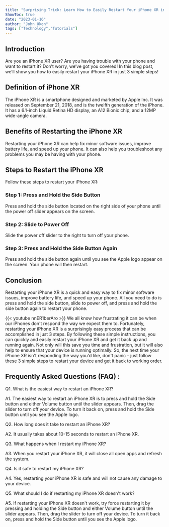 ```yaml
---
title: "Surprising Trick: Learn How to Easily Restart Your iPhone XR in Just 3 Steps!"
ShowToc: true 
date: "2023-01-16"
author: "John Okon" 
tags: ["Technology","Tutorials"]
---
```

## Introduction

Are you an iPhone XR user? Are you having trouble with your phone and want to restart it? Don’t worry, we’ve got you covered! In this blog post, we’ll show you how to easily restart your iPhone XR in just 3 simple steps!

## Definition of iPhone XR

The iPhone XR is a smartphone designed and marketed by Apple Inc. It was released on September 21, 2018, and is the twelfth generation of the iPhone. It has a 6.1-inch Liquid Retina HD display, an A12 Bionic chip, and a 12MP wide-angle camera.

## Benefits of Restarting the iPhone XR

Restarting your iPhone XR can help fix minor software issues, improve battery life, and speed up your phone. It can also help you troubleshoot any problems you may be having with your phone.

## Steps to Restart the iPhone XR

Follow these steps to restart your iPhone XR:

### Step 1: Press and Hold the Side Button

Press and hold the side button located on the right side of your phone until the power off slider appears on the screen.

### Step 2: Slide to Power Off

Slide the power off slider to the right to turn off your phone.

### Step 3: Press and Hold the Side Button Again

Press and hold the side button again until you see the Apple logo appear on the screen. Your phone will then restart.

## Conclusion

Restarting your iPhone XR is a quick and easy way to fix minor software issues, improve battery life, and speed up your phone. All you need to do is press and hold the side button, slide to power off, and press and hold the side button again to restart your phone.

{{< youtube nnER1berAro >}} 
We all know how frustrating it can be when our iPhones don't respond the way we expect them to. Fortunately, restarting your iPhone XR is a surprisingly easy process that can be accomplished in just 3 steps. By following these simple instructions, you can quickly and easily restart your iPhone XR and get it back up and running again. Not only will this save you time and frustration, but it will also help to ensure that your device is running optimally. So, the next time your iPhone XR isn't responding the way you'd like, don't panic - just follow these 3 simple steps to restart your device and get it back to working order.

## Frequently Asked Questions (FAQ) :
Q1. What is the easiest way to restart an iPhone XR?

A1. The easiest way to restart an iPhone XR is to press and hold the Side button and either Volume button until the slider appears. Then, drag the slider to turn off your device. To turn it back on, press and hold the Side button until you see the Apple logo.

Q2. How long does it take to restart an iPhone XR?

A2. It usually takes about 10-15 seconds to restart an iPhone XR.

Q3. What happens when I restart my iPhone XR?

A3. When you restart your iPhone XR, it will close all open apps and refresh the system.

Q4. Is it safe to restart my iPhone XR?

A4. Yes, restarting your iPhone XR is safe and will not cause any damage to your device.

Q5. What should I do if restarting my iPhone XR doesn't work?

A5. If restarting your iPhone XR doesn't work, try force restarting it by pressing and holding the Side button and either Volume button until the slider appears. Then, drag the slider to turn off your device. To turn it back on, press and hold the Side button until you see the Apple logo.


